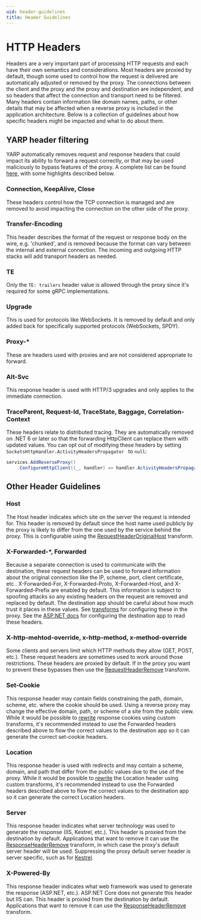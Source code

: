 ```yaml
---
uid: header-guidelines
title: Header Guidelines
---
```


# HTTP Headers

Headers are a very important part of processing HTTP requests and each have their own semantics and considerations. Most headers are proxied by default, though some used to control how the request is delivered are automatically adjusted or removed by the proxy. The connections between the client and the proxy and the proxy and destination are independent, and so headers that affect the connection and transport need to be filtered. Many headers contain information like domain names, paths, or other details that may be affected when a reverse proxy is included in the application architecture. Below is a collection of guidelines about how specific headers might be impacted and what to do about them.

## YARP header filtering

YARP automatically removes request and response headers that could impact its ability to forward a request correctly, or that may be used maliciously to bypass features of the proxy. A complete list can be found [here](https://github.com/microsoft/reverse-proxy/blob/v1.0.0-rc.1/src/ReverseProxy/Forwarder/RequestUtilities.cs#L62-L94), with some highlights described below.

### Connection, KeepAlive, Close

These headers control how the TCP connection is managed and are removed to avoid impacting the connection on the other side of the proxy.

### Transfer-Encoding

This header describes the format of the request or response body on the wire, e.g. 'chunked', and is removed because the format can vary between the internal and external connection. The incoming and outgoing HTTP stacks will add transport headers as needed.

### TE

Only the `TE: trailers` header value is allowed through the proxy since it's required for some gRPC implementations.

### Upgrade

This is used for protocols like WebSockets. It is removed by default and only added back for specifically supported protocols (WebSockets, SPDY).

### Proxy-*

These are headers used with proxies and are not considered appropriate to forward.

### Alt-Svc

This response header is used with HTTP/3 upgrades and only applies to the immediate connection.

### TraceParent, Request-Id, TraceState, Baggage, Correlation-Context

These headers relate to distributed tracing. They are automatically removed on .NET 6 or later so that the forwarding HttpClient can replace them with updated values.
You can opt out of modifying these headers by setting `SocketsHttpHandler.ActivityHeadersPropagator ` to `null`:
```C#
services.AddReverseProxy()
    .ConfigureHttpClient((_, handler) => handler.ActivityHeadersPropagator = null);
```

## Other Header Guidelines

### Host

The Host header indicates which site on the server the request is intended for. This header is removed by default since the host name used publicly by the proxy is likely to differ from the one used by the service behind the proxy. This is configurable using the [RequestHeaderOriginalHost](transforms.md#requestheaderoriginalhost) transform.

### X-Forwarded-*, Forwarded

Because a separate connection is used to communicate with the destination, these request headers can be used to forward information about the original connection like the IP, scheme, port, client certificate, etc.. X-Forwarded-For, X-Forwarded-Proto, X-Forwarded-Host, and X-Forwarded-Prefix are enabled by default. This information is subject to spoofing attacks so any existing headers on the request are removed and replaced by default. The destination app should be careful about how much trust it places in these values. See [transforms](transforms.md#defaults) for configuring these in the proxy. See the [ASP.NET docs](https://docs.microsoft.com/aspnet/core/host-and-deploy/proxy-load-balancer) for configuring the destination app to read these headers.

### X-http-mehtod-override, x-http-method, x-method-override

Some clients and servers limit which HTTP methods they allow (GET, POST, etc.). These request headers are sometimes used to work around those restrictions. These headers are proxied by default. If in the proxy you want to prevent these bypasses then use the [RequestHeaderRemove](transforms.md#requestheaderremove) transform.

### Set-Cookie

This response header may contain fields constraining the path, domain, scheme, etc. where the cookie should be used. Using a reverse proxy may change the effective domain, path, or scheme of a site from the public view. While it would be possible to [rewrite](https://github.com/microsoft/reverse-proxy/issues/1109) response cookies using custom transforms, it's recommended instead to use the Forwarded headers described above to flow the correct values to the destination app so it can generate the correct set-cookie headers.

### Location

This response header is used with redirects and may contain a scheme, domain, and path that differ from the public values due to the use of the proxy. While it would be possible to [rewrite](https://github.com/microsoft/reverse-proxy/discussions/466) the Location header using custom transforms, it's recommended instead to use the Forwarded headers described above to flow the correct values to the destination app so it can generate the correct Location headers. 

### Server

This response header indicates what server technology was used to generate the response (IIS, Kestrel, etc.). This header is proxied from the destination by default. Applications that want to remove it can use the [ResponseHeaderRemove](transforms.md#responseheaderremove) transform, in which case the proxy's default server header will be used. Suppressing the proxy default server header is server specific, such as for [Kestrel](https://docs.microsoft.com/dotnet/api/microsoft.aspnetcore.server.kestrel.core.kestrelserveroptions.addserverheader#Microsoft_AspNetCore_Server_Kestrel_Core_KestrelServerOptions_AddServerHeader).

### X-Powered-By

This response header indicates what web framework was used to generate the response (ASP.NET, etc.). ASP.NET Core does not generate this header but IIS can. This header is proxied from the destination by default. Applications that want to remove it can use the [ResponseHeaderRemove](transforms.md#responseheaderremove) transform.

